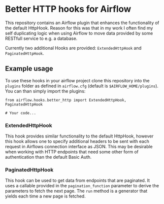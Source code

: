 # Better HTTP hooks for Airflow

This repository contains an Airflow plugin that enhances the functionality of the default HttpHook. Reason for this was that in my work I often find my self duplicating logic when using Airflow to move data provided by some RESTfull service to e.g. a database.

Currently two additional Hooks are provided: `ExtendedHttpHook` and `PaginatedHttpHook`.

## Example usage
To use these hooks in your airflow project clone this repository into the `plugins` folder as defined in `airflow.cfg` (default is `$AIRFLOW_HOME/plugins`). You can than simply import the plugins:
```{python}
from airflow.hooks.better_http import ExtendedHttpHook, PaginatedHttpHook

# Your code...
```

### ExtendedHttpHook
This hook provides similar functionality to the default HttpHook, however this hook allows one to specify additional headers to be sent with each request in Airflows connection interface as JSON. This may be desirable when working with HTTP endpoints that need some other form of authentication than the default Basic Auth.

### PaginatedHttpHook
This hook can be used to get data from endpoints that are paginated. It uses a callable provided in the `pagination_function` parameter to derive the parameters to fetch the next page. The `run` method is a generator that yields each time a new page is fetched.